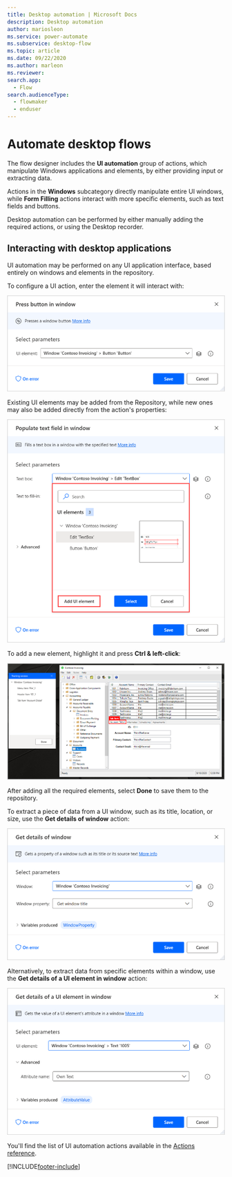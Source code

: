 ```yaml
---
title: Desktop automation | Microsoft Docs
description: Desktop automation
author: mariosleon
ms.service: power-automate
ms.subservice: desktop-flow
ms.topic: article
ms.date: 09/22/2020
ms.author: marleon
ms.reviewer:
search.app: 
  - Flow
search.audienceType: 
  - flowmaker
  - enduser
---
```


# Automate desktop flows



The flow designer includes the **UI automation** group of actions, which manipulate Windows applications and elements, by either providing input or extracting data.

Actions in the **Windows** subcategory directly manipulate entire UI windows, while **Form Filling** actions interact with more specific elements, such as text fields and buttons.

Desktop automation can be performed by either manually adding the required actions, or using the Desktop recorder.

## Interacting with desktop applications

UI automation may be performed on any UI application interface, based entirely on windows and elements in the repository.

To configure a UI action, enter the element it will interact with:

![Press button in window action.](./media/ui-automation/press-button-in-window-action.png)

Existing UI elements may be added from the Repository, while new ones may also be added directly from the action's properties:

![Adding new elements through a UI action.](./media/ui-automation/adding-new-elements-through-a-ui-action.png)

To add a new element, highlight it and press **Ctrl & left-click**:

![Capturing new UI elements.](./media/ui-automation/capturing-new-ui-elements.png)

After adding all the required elements, select **Done** to save them to the repository.

To extract a piece of data from a UI window, such as its title, location, or size, use the **Get details of window** action:

![Get details of window action.](./media/ui-automation/get-details-of-window-action.png)

Alternatively, to extract data from specific elements within a window, use the **Get details of a UI element in window** action:

![Get details of a UI element in window action.](./media/ui-automation/get-details-of-a-ui-element-in-window.png)

You'll find the list of UI automation actions available in the [Actions reference](actions-reference/uiautomation.md).


[!INCLUDE[footer-include](../includes/footer-banner.md)]